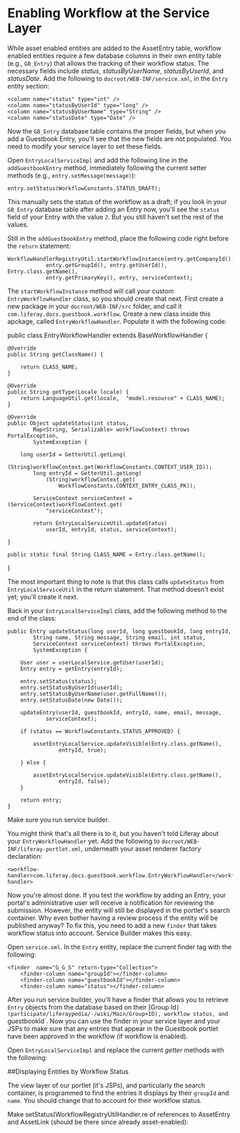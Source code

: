 # Enabling Workflow at the Service Layer

<!--For just Entries, or for Guestbooks too? We've made both Guestbooks and Entries into assets, so...-->
While asset enabled entities are added to the AssetEntry table, workflow
enabled entities require a few database columns in their own entity table (e.g.,
`GB_Entry`)  that allows the tracking of their workflow status. The necessary
fields include *status*, *statusByUserName*, *statusByUserId*, and
*statusDate*. Add the following to `docroot/WEB-INF/service.xml`, in the
`Entry` entity section:

    <column name="status" type="int" />
    <column name="statusByUserId" type="long" />
    <column name="statusByUserName" type="String" />
    <column name="statusDate" type="Date" />

Now the `GB_Entry` database table contains the proper fields, but when you add
a Guestbook Entry, you'll see that the new fields are not populated. You need
to modify your service layer to set these fields. 

Open `EntryLocalServiceImpl` and add the following line in the
`addGuestbookEntry` method, immediately following the current setter methods
(e.g., `entry.setMessage(message)`):

    entry.setStatus(WorkflowConstants.STATUS_DRAFT);

This manually sets the status of the workflow as a draft; if you look in your
`GB_Entry` database table after adding an Entry now, you'll see the `status`
field of your Entry with the value `2`. But you still haven't set the rest of
the values.

Still in the `addGuestbookEntry` method, place the following code right before
the `return` statement:

    WorkflowHandlerRegistryUtil.startWorkflowInstance(entry.getCompanyId(), 
				entry.getGroupId(), entry.getUserId(), Entry.class.getName(), 
				entry.getPrimaryKey(), entry, serviceContext);

The `startWorkflowInstance` method will call your custom `EntryWorkflowHandler`
class, so you should create that next. First create a new package in your
`docroot/WEB-INF/src` folder, and call it
`com.liferay.docs.guestbook.workflow`. Create a new class inside this apckage,
called `EntryWorkflowHandler`. Populate it with the following code:

public class EntryWorkflowHandler extends BaseWorkflowHandler {

	@Override
	public String getClassName() {
		
		return CLASS_NAME;
	}

	@Override
	public String getType(Locale locale) {
		return LanguageUtil.get(locale,  "model.resource" + CLASS_NAME);
	}

	@Override
	public Object updateStatus(int status,
			Map<String, Serializable> workflowContext) throws PortalException,
			SystemException {

		long userId = GetterUtil.getLong(
		        (String)workflowContext.get(WorkflowConstants.CONTEXT_USER_ID));
		    long entryId = GetterUtil.getLong(
		        (String)workflowContext.get(
		            WorkflowConstants.CONTEXT_ENTRY_CLASS_PK));

		    ServiceContext serviceContext = (ServiceContext)workflowContext.get(
		        "serviceContext");

		    return EntryLocalServiceUtil.updateStatus(
		        userId, entryId, status, serviceContext);

	}

	public static final String CLASS_NAME = Entry.class.getName();

}

The most important thing to note is that this class calls `updateStatus` from
`EntryLocalServiceUtil` in the return statement. That method doesn't exist yet;
you'll create it next.

Back in your `EntryLocalServiceImpl` class, add the following method to the end
of the class:

    public Entry updateStatus(long userId, long guestbookId, long entryId,
			String name, String message, String email, int status,
			ServiceContext serviceContext) throws PortalException,
			SystemException {

		User user = userLocalService.getUser(userId);
		Entry entry = getEntry(entryId);

		entry.setStatus(status);
		entry.setStatusByUserId(userId);
		entry.setStatusByUserName(user.getFullName());
		entry.setStatusDate(new Date());

		updateEntry(userId, guestbookId, entryId, name, email, message,
				serviceContext);

		if (status == WorkflowConstants.STATUS_APPROVED) {

			assetEntryLocalService.updateVisible(Entry.class.getName(),
					entryId, true);

		} else {

			assetEntryLocalService.updateVisible(Entry.class.getName(),
					entryId, false);
		}

		return entry;
	}

Make sure you run service builder.

You might think that's all there is to it, but you haven't told Liferay about
your `EntryWorkflowHandler` yet. Add the following to
`docroot/WEB-INF/liferay-portlet.xml`, underneath your asset renderer factory
declaration:

    <workflow-handler>com.liferay.docs.guestbook.workflow.EntryWorkflowHandler</workflow-handler>

Now you're almost done. If you test the workflow by adding an Entry, your
portal's administrative user will receive a notification for reviewing the
submission. However, the entity will still be displayed in the portlet's search
container. Why even bother having a review process if the entity will be
published anyway? To fix this, you need to add a new `finder` that takes
workflow status into account. Service Builder makes this easy.

Open `service.xml`. In the `Entry` entity, replace the current finder tag with
the following:

    <finder  name="G_G_S" return-type="Collection">
        <finder-column name="groupId"></finder-column>
        <finder-column name="guestbookId"></finder-column>    
        <finder-column name="status"></finder-column>

After you run service builder, you'll have a finder that allows you to retrieve
`Entry` objects from the database based on their 
[Group Id`](participate/liferaypedia/-/wiki/Main/Group+ID), workflow status,
and `guestbookId`. Now you can use the finder in your service layer and your
JSPs to make sure that any entries that appear in the Guestbook portlet have
been approved in the workflow (if workflow is enabled).

Open `EntryLocalServiceImpl` and replace the current *getter* methods with the
following:

##Displaying Entities by Workflow Status

The view layer of our portlet (it's JSPs), and particularly the search
container, is programmed to find the entries it displays by their `groupId` and
`name`. You should change that to account for their workflow status.

<!--Once the Friendly URL learning path is merged, I will have the Entry entity in the rquest to be able to get easily from the request attribute in the JSP, so that entry.getStatus can be called for the new getter methods status parameter-->










Make setStatus(WorkflowRegistryUtilHandler.re of references to AssetEntry and AssetLink (should be there since
already asset-enabled): 
    <reference package-path="com.liferay.portlet.asset" entity="AssetEntry" />
	<reference package-path="com.liferay.portlet.asset" entity="AssetLink" />

